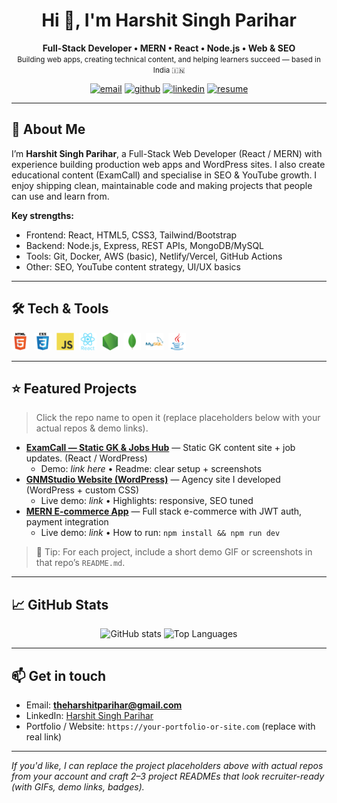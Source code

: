 <!-- Profile README for harshitparihar05 -->
<h1 align="center">Hi 👋, I'm Harshit Singh Parihar</h1>
<p align="center">
  <strong>Full-Stack Developer • MERN • React • Node.js • Web & SEO</strong><br/>
  <small>Building web apps, creating technical content, and helping learners succeed — based in India 🇮🇳</small>
</p>

<p align="center">
  <!-- Contact & social -->
  <a href="mailto:theharshitparihar@gmail.com"><img src="https://img.shields.io/badge/Email-theharshitparihar%40gmail.com-blue?style=flat-square" alt="email" /></a>
  <a href="https://github.com/harshitparihar05"><img src="https://img.shields.io/badge/GitHub-harshitparihar05-181717?style=flat-square&logo=github" alt="github" /></a>
  <a href="https://www.linkedin.com/in/harshitparihar05/"><img src="https://img.shields.io/badge/LinkedIn-Harshit%20Singh%20Parihar-blue?style=flat-square&logo=linkedin" alt="linkedin" /></a>
<!--   <a href="https://youtube.com/Examcall"><img src="https://img.shields.io/badge/YouTube-ExamCall-red?style=flat-square&logo=youtube" alt="youtube" /></a> -->
  <a href="./Harshit_Resume_2025.pdf"><img src="https://img.shields.io/badge/Resume-Download-green?style=flat-square&logo=file" alt="resume" /></a>
</p>

---

## 🔭 About Me
I’m **Harshit Singh Parihar**, a Full-Stack Web Developer (React / MERN) with experience building production web apps and WordPress sites. I also create educational content (ExamCall) and specialise in SEO & YouTube growth. I enjoy shipping clean, maintainable code and making projects that people can use and learn from.

**Key strengths:**
- Frontend: React, HTML5, CSS3, Tailwind/Bootstrap
- Backend: Node.js, Express, REST APIs, MongoDB/MySQL
- Tools: Git, Docker, AWS (basic), Netlify/Vercel, GitHub Actions
- Other: SEO, YouTube content strategy, UI/UX basics

---

## 🛠️ Tech & Tools
<p>
  <img src="https://raw.githubusercontent.com/devicons/devicon/master/icons/html5/html5-original-wordmark.svg" width="28" height="28" alt="HTML5" />&nbsp;
  <img src="https://raw.githubusercontent.com/devicons/devicon/master/icons/css3/css3-original-wordmark.svg" width="28" height="28" alt="CSS3" />&nbsp;
  <img src="https://raw.githubusercontent.com/devicons/devicon/master/icons/javascript/javascript-original.svg" width="28" height="28" alt="JS" />&nbsp;
  <img src="https://raw.githubusercontent.com/devicons/devicon/master/icons/react/react-original-wordmark.svg" width="28" height="28" alt="React" />&nbsp;
  <img src="https://raw.githubusercontent.com/devicons/devicon/master/icons/nodejs/nodejs-original.svg" width="28" height="28" alt="Node.js" />&nbsp;
  <img src="https://raw.githubusercontent.com/devicons/devicon/master/icons/mongodb/mongodb-original.svg" width="28" height="28" alt="MongoDB" />&nbsp;
  <img src="https://raw.githubusercontent.com/devicons/devicon/master/icons/mysql/mysql-original-wordmark.svg" width="28" height="28" alt="MySQL" />&nbsp;
  <img src="https://raw.githubusercontent.com/devicons/devicon/master/icons/java/java-original.svg" width="28" height="28" alt="Java" />&nbsp;
</p>

---

## ⭐ Featured Projects
> Click the repo name to open it (replace placeholders below with your actual repos & demo links).

- **[ExamCall — Static GK & Jobs Hub](https://github.com/harshitparihar05/ExamCall)** — Static GK content site + job updates. (React / WordPress)
  - Demo: _link here_ • Readme: clear setup + screenshots
- **[GNMStudio Website (WordPress)](https://github.com/harshitparihar05/GNMStudio)** — Agency site I developed (WordPress + custom CSS)
  - Live demo: _link_ • Highlights: responsive, SEO tuned
- **[MERN E-commerce App](https://github.com/harshitparihar05/mern-ecommerce)** — Full stack e-commerce with JWT auth, payment integration
  - Live demo: _link_ • How to run: `npm install && npm run dev`

> 🔧 Tip: For each project, include a short demo GIF or screenshots in that repo’s `README.md`.

---

## 📈 GitHub Stats
<p align="center">
  <img src="https://github-readme-stats.vercel.app/api?username=harshitparihar05&show_icons=true&theme=default" alt="GitHub stats" />
  <img src="https://github-readme-stats.vercel.app/api/top-langs/?username=harshitparihar05&layout=compact" alt="Top Languages" />
</p>

---

## 📫 Get in touch
- Email: **theharshitparihar@gmail.com**
- LinkedIn: [Harshit Singh Parihar](https://www.linkedin.com/in/harshitparihar05/)
- Portfolio / Website: `https://your-portfolio-or-site.com` (replace with real link)

---

_If you'd like, I can replace the project placeholders above with actual repos from your account and craft 2–3 project READMEs that look recruiter-ready (with GIFs, demo links, badges)._
